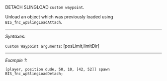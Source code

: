 DETACH SLINGLOAD `custom waypoint`.

Unload an object which was previously loaded using `BIS_fnc_wpSlingLoadAttach`.


---
*Syntaxes:*

`Custom Waypoint arguments`: [posLimit,limitDir]

---
*Example 1:*

```sqf
[player, position dude, 50, 10, [42, 52]] spawn BIS_fnc_wpSlingLoadDetach;
```
